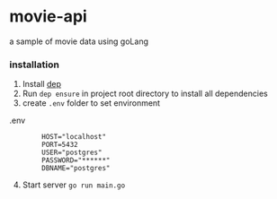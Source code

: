 # movie-api
a sample of movie data using goLang

### installation
1. Install [dep](https://github.com/golang/dep)
2. Run `dep ensure` in project root directory to install all dependencies
3. create `.env` folder to set environment
 
 .env
```$xslt
        HOST="localhost"
        PORT=5432
        USER="postgres"
        PASSWORD="******"
        DBNAME="postgres"
```
4. Start server `go run main.go`

